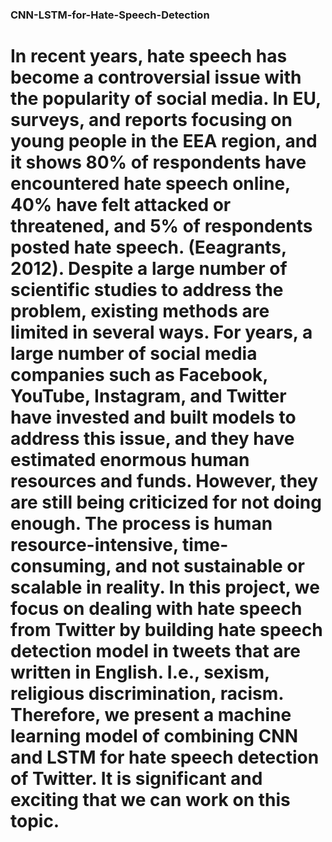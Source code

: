 ### CNN-LSTM-for-Hate-Speech-Detection
# In recent years, hate speech has become a controversial issue with the popularity of social media. In EU, surveys, and reports focusing on young people in the EEA region, and it shows 80% of respondents have encountered hate speech online, 40% have felt attacked or threatened, and 5% of respondents posted hate speech. (Eeagrants, 2012). Despite a large number of scientific studies to address the problem, existing methods are limited in several ways. For years, a large number of social media companies such as Facebook, YouTube, Instagram, and Twitter have invested and built models to address this issue, and they have estimated enormous human resources and funds. However, they are still being criticized for not doing enough. The process is human resource-intensive, time-consuming, and not sustainable or scalable in reality. In this project, we focus on dealing with hate speech from Twitter by building hate speech detection model in tweets that are written in English. I.e., sexism, religious discrimination, racism. Therefore, we present a machine learning model of combining CNN and LSTM for hate speech detection of Twitter. It is significant and exciting that we can work on this topic.
